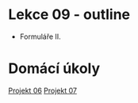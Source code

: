 # Lekce 09 - outline

- Formuláře II. 

# Domácí úkoly

[Projekt 06](https://github.com/HTML-CSS-1-podklady/projekt-06-sluchatka)
[Projekt 07](https://github.com/HTML-CSS-1-podklady/projekt-07-boty)
